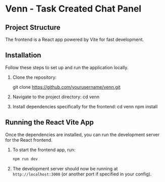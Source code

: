 
# Venn - Task Created Chat Panel

## Project Structure

The frontend is a React app powered by Vite for fast development.

## Installation

Follow these steps to set up and run the application locally.

1. Clone the repository:

    git clone https://github.com/yourusername/venn.git
    

2. Navigate to the project directory:
    cd venn


3. Install dependencies specifically for the frontend:
    cd venn
    npm install
    

## Running the React Vite App

Once the dependencies are installed, you can run the development server for the React frontend.

1. To start the frontend app, run:
    ```bash
    npm run dev
    ```

2. The development server should now be running at `http://localhost:3000` (or another port if specified in your config).



